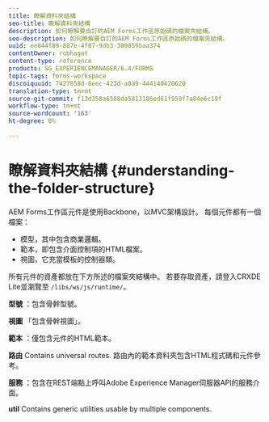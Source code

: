 ```yaml
---
title: 瞭解資料夾結構
seo-title: 瞭解資料夾結構
description: 如何瞭解要自訂的AEM Forms工作區原始碼的檔案夾結構。
seo-description: 如何瞭解要自訂的AEM Forms工作區原始碼的檔案夾結構。
uuid: ee844f89-887e-4f07-9db3-389859baa374
contentOwner: robhagat
content-type: reference
products: SG_EXPERIENCEMANAGER/6.4/FORMS
topic-tags: forms-workspace
discoiquuid: 7427858d-8eec-423d-a0a9-444140420620
translation-type: tm+mt
source-git-commit: f13d358a6508da5813186ed61f959f7a84e6c19f
workflow-type: tm+mt
source-wordcount: '163'
ht-degree: 0%

---
```



# 瞭解資料夾結構 {#understanding-the-folder-structure}

AEM Forms工作區元件是使用Backbone，以MVC架構設計。 每個元件都有一個檔案：

* 模型，其中包含商業邏輯。
* 範本，即包含介面控制項的HTML檔案。
* 視圖，它充當模板的控制器類。

所有元件的資產都放在下方所述的檔案夾結構中。 若要存取資產，請登入CRXDE Lite並瀏覽至 `/libs/ws/js/runtime/`。

**型號** ：包含骨幹型號。

**視圖** 「包含骨幹視圖」。

**範本** ：僅包含元件的HTML範本。

**路由** Contains universal routes. 路由內的範本資料夾包含HTML程式碼和元件參考。

**服務** ：包含在REST端點上呼叫Adobe Experience Manager伺服器API的服務介面。

**util** Contains generic utilities usable by multiple components.


